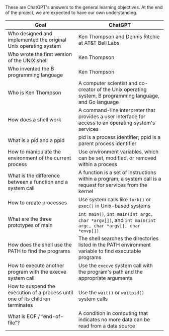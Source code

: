 These are ChatGPT's answers to the general learning objectives. 
At the end of the project, we are expected to have our own understanding.

| Goal                                                          | ChatGPT                                                                                     |
|---------------------------------------------------------------|--------------------------------------------------------------------------------------------|
| Who designed and implemented the original Unix operating system | Ken Thompson and Dennis Ritchie at AT&T Bell Labs                                        |
| Who wrote the first version of the UNIX shell                 | Ken Thompson                                                                              |
| Who invented the B programming language                       | Ken Thompson                                                                              |
| Who is Ken Thompson                                           | A computer scientist and co-creator of the Unix operating system, B programming language, and Go language |
| How does a shell work                                         | A command-line interpreter that provides a user interface for access to an operating system's services |
| What is a pid and a ppid                                      | pid is a process identifier; ppid is a parent process identifier                          |
| How to manipulate the environment of the current process       | Use environment variables, which can be set, modified, or removed within a process        |
| What is the difference between a function and a system call    | A function is a set of instructions within a program; a system call is a request for services from the kernel |
| How to create processes                                       | Use system calls like `fork()` or `exec()` in Unix-based systems                          |
| What are the three prototypes of main                         | `int main()`, `int main(int argc, char *argv[])`, and `int main(int argc, char *argv[], char *envp[])` |
| How does the shell use the PATH to find the programs          | The shell searches the directories listed in the PATH environment variable to find executable programs |
| How to execute another program with the execve system call    | Use the `execve` system call with the program's path and the appropriate arguments        |
| How to suspend the execution of a process until one of its children terminates | Use the `wait()` or `waitpid()` system calls                                            |
| What is EOF / “end-of-file”?                                  | A condition in computing that indicates no more data can be read from a data source        |
